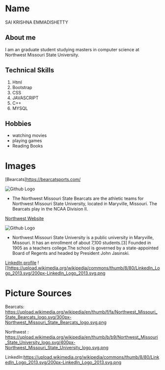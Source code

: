# Name
SAI KRISHNA EMMADISHETTY

## About me
I am an graduate student studying masters in computer science at Northwest Missouri State University.

## Technical Skills
 1. Html
 2. Bootstrap
 3. CSS
 4. JAVASCRIPT
 5. C++
 6. MYSQL
 
 ## Hobbies
 * watching movies
 * playing games
 * Reading Books
 

# Images
[Bearcats]https://bearcatsports.com/

![Github Logo](https://upload.wikimedia.org/wikipedia/en/thumb/f/fa/Northwest_Missouri_State_Bearcats_logo.svg/300px-Northwest_Missouri_State_Bearcats_logo.svg.png)

 * The Northwest Missouri State Bearcats are the athletic teams for Northwest Missouri State University, located in Maryville, Missouri. The Bearcats play in the NCAA Division II.

 [Northwest Website](https://www.nwmissouri.edu/)
 
![Github Logo](https://upload.wikimedia.org/wikipedia/en/thumb/b/b9/Northwest_Missouri_State_University_logo.svg/400px-Northwest_Missouri_State_University_logo.svg.png)

* Northwest Missouri State University is a public university in Maryville, Missouri. It has an enrollment of about 7,100 students.[3] Founded in 1905 as a teachers college.The school is governed by a state-appointed Board of Regents and headed by President John Jasinski.

[LinkedIn profile](https://whttps//ww.linkedin.com/in/saikrishna-emmadishetty-613014146/)
![]https://upload.wikimedia.org/wikipedia/commons/thumb/8/80/LinkedIn_Logo_2013.svg/200px-LinkedIn_Logo_2013.svg.png

# Picture Sources
Bearcats: https://upload.wikimedia.org/wikipedia/en/thumb/f/fa/Northwest_Missouri_State_Bearcats_logo.svg/300px-Northwest_Missouri_State_Bearcats_logo.svg.png

Northwest : https://upload.wikimedia.org/wikipedia/en/thumb/b/b9/Northwest_Missouri_State_University_logo.svg/400px-Northwest_Missouri_State_University_logo.svg.png

LinkedIn:https://upload.wikimedia.org/wikipedia/commons/thumb/8/80/LinkedIn_Logo_2013.svg/200px-LinkedIn_Logo_2013.svg.png
     



